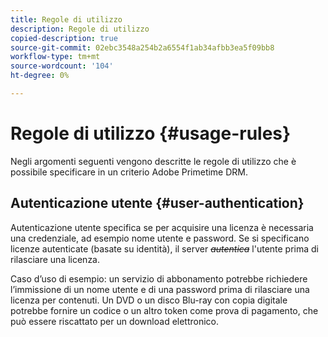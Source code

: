 ```yaml
---
title: Regole di utilizzo
description: Regole di utilizzo
copied-description: true
source-git-commit: 02ebc3548a254b2a6554f1ab34afbb3ea5f09bb8
workflow-type: tm+mt
source-wordcount: '104'
ht-degree: 0%

---
```


# Regole di utilizzo {#usage-rules}

Negli argomenti seguenti vengono descritte le regole di utilizzo che è possibile specificare in un criterio Adobe Primetime DRM.

## Autenticazione utente {#user-authentication}

Autenticazione utente specifica se per acquisire una licenza è necessaria una credenziale, ad esempio nome utente e password. Se si specificano licenze autenticate (basate su identità), il server ~~_autentica_~~ l&#39;utente prima di rilasciare una licenza.

Caso d’uso di esempio: un servizio di abbonamento potrebbe richiedere l’immissione di un nome utente e di una password prima di rilasciare una licenza per contenuti. Un DVD o un disco Blu-ray con copia digitale potrebbe fornire un codice o un altro token come prova di pagamento, che può essere riscattato per un download elettronico.
